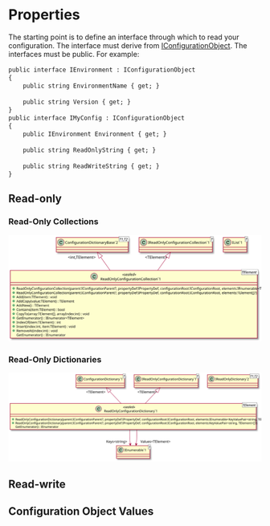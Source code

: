 ﻿# Properties


The starting point is to define an interface through which to read your 
configuration.  The interface must derive from
[IConfigurationObject](/api/OpenCollar.Extensions.Configuration.IConfigurationObject.md).
The interfaces must be public.  For example:

```
public interface IEnvironment : IConfigurationObject
{
    public string EnvironmentName { get; }

    public string Version { get; }
}
public interface IMyConfig : IConfigurationObject
{
    public IEnvironment Environment { get; }

    public string ReadOnlyString { get; }

    public string ReadWriteString { get; }
}
```

## Read-only

### Read-Only Collections

![UML Diagram of the ReadOnlyConfigurationCollection<> class](../images/uml-diagrams/Collections/ReadOnlyConfigurationCollection/ReadOnlyConfigurationCollection.svg)


### Read-Only Dictionaries

![UML Diagram of the ReadOnlyConfigurationDictionary<> class](../images/uml-diagrams/Collections/ReadOnlyConfigurationDictionary/ReadOnlyConfigurationDictionary.svg)

## Read-write

## Configuration Object Values
